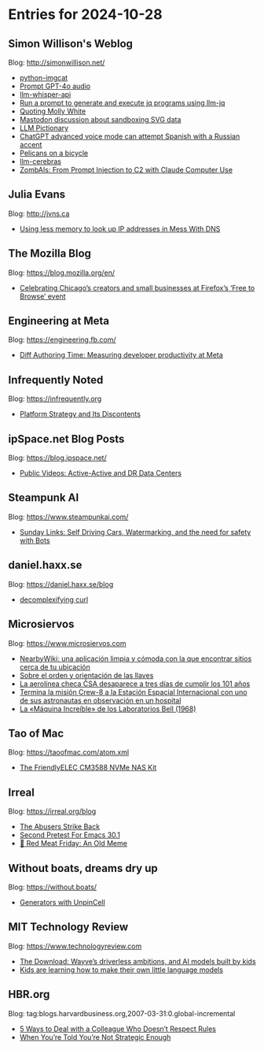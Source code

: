 # Entries for 2024-10-28
## Simon Willison's Weblog 
Blog: http://simonwillison.net/ 

- [python-imgcat](https://simonwillison.net/2024/Oct/28/python-imgcat/#atom-everything)
- [Prompt GPT-4o audio](https://simonwillison.net/2024/Oct/28/prompt-gpt-4o-audio/#atom-everything)
- [llm-whisper-api](https://simonwillison.net/2024/Oct/27/llm-whisper-api/#atom-everything)
- [Run a prompt to generate and execute jq programs using llm-jq](https://simonwillison.net/2024/Oct/27/llm-jq/#atom-everything)
- [Quoting Molly White](https://simonwillison.net/2024/Oct/26/molly-white/#atom-everything)
- [Mastodon discussion about sandboxing SVG data](https://simonwillison.net/2024/Oct/26/svg-sandbox/#atom-everything)
- [LLM Pictionary](https://simonwillison.net/2024/Oct/26/llm-pictionary/#atom-everything)
- [ChatGPT advanced voice mode can attempt Spanish with a Russian accent](https://simonwillison.net/2024/Oct/26/russian-spanish-pelican/#atom-everything)
- [Pelicans on a bicycle](https://simonwillison.net/2024/Oct/25/pelicans-on-a-bicycle/#atom-everything)
- [llm-cerebras](https://simonwillison.net/2024/Oct/25/llm-cerebras/#atom-everything)
- [ZombAIs: From Prompt Injection to C2 with Claude Computer Use](https://simonwillison.net/2024/Oct/25/zombais/#atom-everything)
## Julia Evans 
Blog: http://jvns.ca 

- [Using less memory to look up IP addresses in Mess With DNS](https://jvns.ca/blog/2024/10/27/asn-ip-address-memory/)
## The Mozilla Blog 
Blog: https://blog.mozilla.org/en/ 

- [Celebrating Chicago’s creators and small businesses at Firefox’s ‘Free to Browse’ event](https://blog.mozilla.org/en/products/firefox/mozilla-firefox-free-to-browse-chicago-creators-smbs/)
## Engineering at Meta 
Blog: https://engineering.fb.com/ 

- [Diff Authoring Time: Measuring developer productivity at Meta](https://engineering.fb.com/2024/10/25/developer-tools/diff-authoring-time-dat-measuring-developer-productivity-meta/)
## Infrequently Noted 
Blog: https://infrequently.org 

- [Platform Strategy and Its Discontents](https://infrequently.org/2024/10/platforms-are-competitions/)
## ipSpace.net Blog Posts 
Blog: https://blog.ipspace.net/ 

- [Public Videos: Active-Active and DR Data Centers](https://blog.ipspace.net/2024/10/disaster-recovery-videos/?utm_source=atom_feed)
## Steampunk AI 
Blog: https://www.steampunkai.com/ 

- [Sunday Links: Self Driving Cars, Watermarking, and the need for safety with Bots](https://www.steampunkai.com/sunday-links-self-driving-cars-watermarking-and-the-need-for-safety-with-bots/)
## daniel.haxx.se 
Blog: https://daniel.haxx.se/blog 

- [decomplexifying curl](https://daniel.haxx.se/blog/2024/10/27/decomplexifying-curl/)
## Microsiervos 
Blog: https://www.microsiervos.com 

- [NearbyWiki: una aplicación limpia y cómoda con la que encontrar sitios cerca de tu ubicación](https://www.microsiervos.com/archivo/internet/nearbywiki-aplicacion-encontrar-sitios-cerca-ubicacion.html)
- [Sobre el orden y orientación de las llaves](https://www.microsiervos.com/archivo/mundoreal/sobre-el-orden-y-orientacion-de-las-llaves.html)
- [La aerolínea checa ČSA desaparece a tres días de cumplir los 101 años](https://www.microsiervos.com/archivo/aerotrastorno/csa-desaparece-tres-dias-cumplir-101-anos.html)
- [Termina la misión Crew-8 a la Estación Espacial Internacional con uno de sus astronautas en observación en un hospital](https://www.microsiervos.com/archivo/espacio/termina-crew-8-estacion-espacial-astronauta-hospital.html)
- [La «Máquina Increíble» de los Laboratorios Bell (1968)](https://www.microsiervos.com/archivo/ordenadores/maquina-increible-laboratorios-bell-1968.html)
## Tao of Mac 
Blog: https://taoofmac.com/atom.xml 

- [The FriendlyELEC CM3588 NVMe NAS Kit](https://taoofmac.com/space/blog/2024/10/26/1900)
## Irreal 
Blog: https://irreal.org/blog 

- [The Abusers Strike Back](https://irreal.org/blog/?p=12541)
- [Second Pretest For Emacs 30.1](https://irreal.org/blog/?p=12539)
- [🥩 Red Meat Friday: An Old Meme](https://irreal.org/blog/?p=12537)
## Without boats, dreams dry up 
Blog: https://without.boats/ 

- [Generators with UnpinCell](https://without.boats/blog/generators-with-unpin-cell/)
## MIT Technology Review 
Blog: https://www.technologyreview.com 

- [The Download: Wayve’s driverless ambitions, and AI models built by kids](https://www.technologyreview.com/2024/10/25/1106238/the-download-wayves-driverless-ambitions-and-ai-models-built-by-kids/)
- [Kids are learning how to make their own little language models](https://www.technologyreview.com/2024/10/25/1106168/kids-are-learning-how-to-make-their-own-little-language-models/)
## HBR.org 
Blog: tag:blogs.harvardbusiness.org,2007-03-31:0.global-incremental 

- [5 Ways to Deal with a Colleague Who Doesn’t Respect Rules](https://hbr.org/2024/10/5-ways-to-deal-with-a-colleague-who-doesnt-respect-rules)
- [When You’re Told You’re Not Strategic Enough](https://hbr.org/2024/10/when-youre-told-youre-not-strategic-enough)